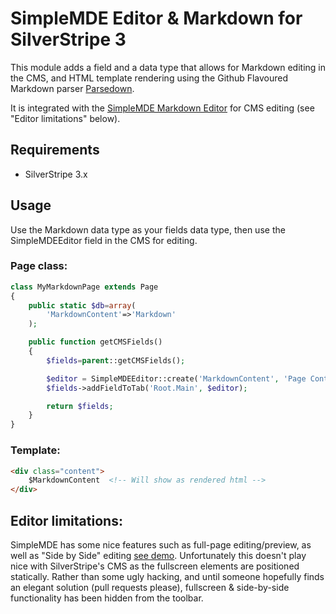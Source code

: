 # SimpleMDE Editor & Markdown for SilverStripe 3
This module adds a field and a data type that allows for Markdown editing in the CMS, and HTML template rendering
using the Github Flavoured Markdown parser [Parsedown](http://parsedown.org/).

It is integrated with the [SimpleMDE Markdown Editor](https://github.com/NextStepWebs/simplemde-markdown-editor)
for CMS editing (see "Editor limitations" below).

## Requirements
- SilverStripe 3.x

## Usage
Use the Markdown data type as your fields data type, then use the SimpleMDEEditor field in the CMS for editing.

### Page class:

```php
class MyMarkdownPage extends Page
{
    public static $db=array(
        'MarkdownContent'=>'Markdown'
    );

    public function getCMSFields()
    {
        $fields=parent::getCMSFields();

        $editor = SimpleMDEEditor::create('MarkdownContent', 'Page Content (Markdown)');
        $fields->addFieldToTab('Root.Main', $editor);

        return $fields;
    }
}
```

### Template:

```html
<div class="content">
    $MarkdownContent  <!-- Will show as rendered html -->
</div>
```

## Editor limitations:
SimpleMDE has some nice features such as full-page editing/preview, as well as "Side by Side" editing
[see demo](http://nextstepwebs.github.io/simplemde-markdown-editor/). Unfortunately this doesn't play nice with
SilverStripe's CMS as the fullscreen elements are positioned statically. Rather than some ugly hacking, and until
someone hopefully finds an elegant solution (pull requests please), fullscreen & side-by-side functionality has been
hidden from the toolbar.